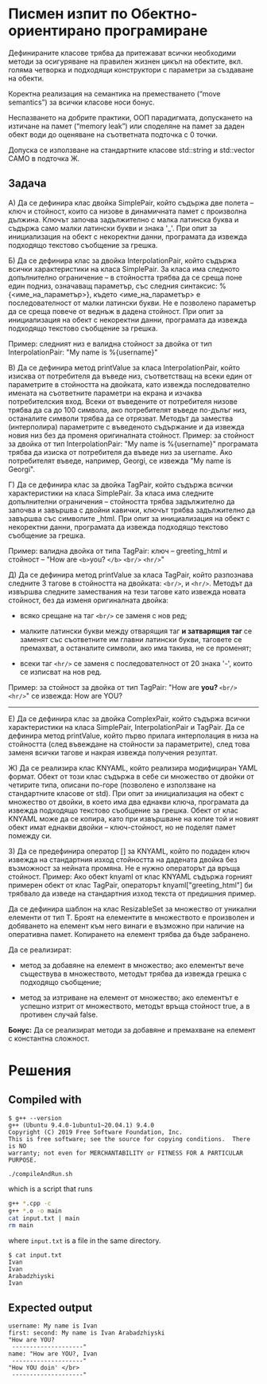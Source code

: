 # Писмен изпит по Обектно-ориентирано програмиране  

Дефинираните класове трябва да притежават всички необходими методи за осигуряване на правилен жизнен цикъл на обектите, вкл. голяма четворка и подходящи конструктори с параметри за създаване на обекти. 

Коректна реализация на семантика на преместването (“move semantics”) за всички класове носи бонус. 

Неспазването на добрите практики, ООП парадигмата, допускането на изтичане на памет (“memory leak”) или споделяне на памет за даден обект води до оценяване на съответната подточка с 0 точки.  

Допуска се използване на стандартните класове std::string и std::vector САМО в подточка Ж. 

## Задача  

A) Да се дефинира клас двойка SimplePair, който съдържа две полета – ключ и стойност, които са низове в динамичната памет с произволна дължина. Ключът започва задължително с малка латинска буква и съдържа само малки латински букви и знака '_'. При опит за инициализация на обект с некоректни данни, програмата да извежда подходящо текстово съобщение за грешка. 

Б) Да се дефинира клас за двойка InterpolationPair, който съдържа всички характеристики на класа SimplePair. За класа има следното допълнително ограничение – в стойността трябва да се среща поне един подниз, означаващ параметър, със следния синтаксис: %{<име_на_параметър>}, където <име_на_параметър> е последователност от малки латински букви. Не е позволено параметър да се среща повече от веднъж в дадена стойност. При опит за инициализация на обект с некоректни данни, програмата да извежда подходящо текстово съобщение за грешка. 

Пример: следният низ е валидна стойност за двойка от тип InterpolationPair: "My name is %{username}" 

В) Да се дефинира метод printValue за класа InterpolationPair, който изисква от потребителя да въведе низ, съответстващ на всеки един от параметрите в стойността на двойката, като извежда последователно имената на съответните параметри на екрана и изчаква потребителския вход. Всеки от въведените от потребителя низове трябва да са до 100 символа, ако потребителят въведе по-дълъг низ, останалите символи трябва да се отрязват. Методът да замества (интерполира) параметрите с въведеното съдържание и да извежда новия низ без да променя оригиналната стойност. 
Пример: за стойност за двойка от тип InterpolationPair: "My name is %{username}" програмата трябва да изиска от потребителя да въведе низ за username. Ако потребителят въведе, например, Georgi, се извежда "My name is Georgi". 
 

Г) Да се дефинира клас за двойка TagPair, който съдържа всички характеристики на класа SimplePair. За класа има следните допълнителни ограничения – стойността трябва задължително да започва и завършва с двойни кавички, ключът трябва задължително да завършва със символите _html. При опит за инициализация на обект с некоректни данни, програмата да извежда подходящо текстово съобщение за грешка. 

Пример: валидна двойка от типа TagPair: ключ – greeting_html и стойност – "How are `<b>`you? `</b>` `<br/>` `<hr/>`" 
 

Д) Да се дефинира метод printValue за класа TagPair, който разпознава следните 3 тагове в стойността на двойката: `<br/>`, <b> </b> и `<hr/>`.  Методът да извършва следните замествания на тези тагове като извежда новата стойност, без да изменя оригиналната двойка: 

- всяко срещане на таг `<br/>` се заменя с нов ред; 

- малките латински букви между отварящия таг <b> и затварящия таг </b> се заменят със съответните им главни латински букви, таговете се премахват, а останалите символи, ако има такива, не се променят; 

- всеки таг `<hr/>` се заменя с последователност от 20 знака '-', които се изписват на нов ред.  

Пример: за стойност за двойка от тип TagPair: "How are <b>you? </b> `<br/>` `<hr/>`" се извежда: 
How are YOU? 

-------------------- 

 

Е)  Да се дефинира клас за двойка ComplexPair, който съдържа всички характеристики на класа SimplePair, InterpolationPair и TagPair. Да се дефинира метод printValue, който първо прилага интерполация в низа на стойността (след въвеждане на стойности за параметрите), след това заменя всички тагове и накрая извежда получения резултат. 

Ж) Да се реализира клас KNYAML, който реализира модифициран YAML формат. Обект от този клас съдържа в себе си множество от двойки от четирите типа, описани по-горе (позволено е използване на стандартните класове от std). При опит за инициализация на обект с множество от двойки, в което има два еднакви ключа, програмата да извежда подходящо текстово съобщение за грешка. Обект от клас KNYAML може да се копира, като при извършване на копие той и новият обект имат еднакви двойки – ключ-стойност, но не поделят памет помежду си.  

З) Да се предефинира оператор [] за KNYAML, който по подаден ключ извежда на стандартния изход стойността на дадената двойка без възможност за нейната промяна. Не е нужно операторът да връща стойност. 
Пример: Ако обект knyaml от клас KNYAML съдържа горният примерен обект от клас TagPair, операторът knyaml["greeting_html"] би трябвало да изведе на стандартния изход текста от предишния пример. 

Да се дефинира шаблон на клас ResizableSet за множество от уникални елементи от тип Т. Броят на елементите в множеството е произволен и добяването на елемент към него винаги е възможно при наличие на оперативна памет. Копирането на елемент трябва да бъде забранено. 

Да се реализират: 

- метод за добавяне на елемент в множество; ако елементът вече съществува в множеството, методът трябва да извежда грешка с подходящо съобщение;  

- метод за изтриване на елемент от множество; ако елементът е успешно изтрит от множеството, методът връща стойност true, а в противен случай false. 

**Бонус:** Да се реализират методи за добавяне и премахване на елемент с константна сложност. 

# Решения 
## Compiled with
```
$ g++ --version 
g++ (Ubuntu 9.4.0-1ubuntu1~20.04.1) 9.4.0
Copyright (C) 2019 Free Software Foundation, Inc.
This is free software; see the source for copying conditions.  There is NO
warranty; not even for MERCHANTABILITY or FITNESS FOR A PARTICULAR PURPOSE.
```

`./compileAndRun.sh`

which is a script that runs

```bash
g++ *.cpp -c
g++ *.o -o main
cat input.txt | main
rm main
```

where `input.txt` is a file in the same directory.

```
$ cat input.txt
Ivan
Ivan
Arabadzhiyski
Ivan
```
## Expected output
```
username: My name is Ivan
first: second: My name is Ivan Arabadzhiyski
"How are YOU? 
 --------------------"
name: "How are YOU?, Ivan 
 --------------------"
"How YOU doin' </br>
 --------------------"
```